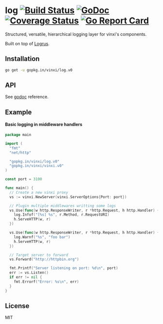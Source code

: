 # log [![Build Status](https://travis-ci.org/vinxi/log.png)](https://travis-ci.org/vinxi/log) [![GoDoc](https://godoc.org/github.com/vinxi/log?status.svg)](https://godoc.org/github.com/vinxi/log) [![Coverage Status](https://coveralls.io/repos/github/vinxi/log/badge.svg?branch=master)](https://coveralls.io/github/vinxi/log?branch=master) [![Go Report Card](https://goreportcard.com/badge/github.com/vinxi/log)](https://goreportcard.com/report/github.com/vinxi/log)

Structured, versatile, hierarchical logging layer for vinxi's components. 

Built on top of [Logrus](https://github.com/Sirupsen/logrus).

## Installation

```bash
go get -u gopkg.in/vinxi/log.v0
```

## API

See [godoc](https://godoc.org/github.com/vinxi/log) reference.

## Example

#### Basic logging in middleware handlers

```go
package main

import (
  "fmt"
  "net/http"

  "gopkg.in/vinxi/log.v0"
  "gopkg.in/vinxi/vinxi.v0"
)

const port = 3100

func main() {
  // Create a new vinxi proxy
  vs := vinxi.NewServer(vinxi.ServerOptions{Port: port})

  // Plugin multiple middlewares writting some logs
  vs.Use(func(w http.ResponseWriter, r *http.Request, h http.Handler) {
    log.Infof("[%s] %s", r.Method, r.RequestURI)
    h.ServeHTTP(w, r)
  })

  vs.Use(func(w http.ResponseWriter, r *http.Request, h http.Handler) {
    log.Warnf("%s", "foo bar")
    h.ServeHTTP(w, r)
  })

  // Target server to forward
  vs.Forward("http://httpbin.org")

  fmt.Printf("Server listening on port: %d\n", port)
  err := vs.Listen()
  if err != nil {
    fmt.Errorf("Error: %s\n", err)
  }
}

```

## License

MIT
